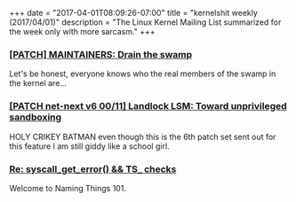 +++
date = "2017-04-01T08:09:26-07:00"
title = "kernelshit weekly (2017/04/01)"
description = "The Linux Kernel Mailing List summarized for the week only with more sarcasm."
+++

### [[PATCH] MAINTAINERS: Drain the swamp](https://lkml.org/lkml/2017/3/31/641)

Let's be honest, everyone knows who the real members of the swamp in the kernel
are...

### [[PATCH net-next v6 00/11] Landlock LSM: Toward unprivileged sandboxing](https://www.mail-archive.com/linux-kernel@vger.kernel.org/msg1364962.html)

HOLY CRIKEY BATMAN even though this is the 6th patch set sent out for this
feature I am still giddy like a school girl.

### [Re: syscall_get_error() && TS_ checks](https://www.mail-archive.com/linux-kernel@vger.kernel.org/msg1365694.html)

Welcome to Naming Things 101.

